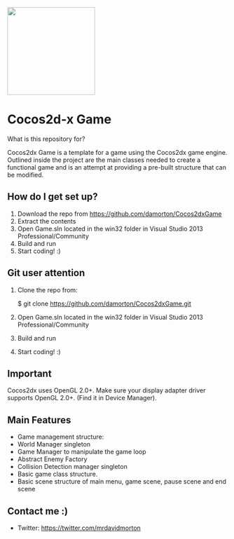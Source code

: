 <img src="http://www.cocos2d-x.org/attachments/801/cocos2dx_portrait.png" width=200>

Cocos2d-x Game 
==================

What is this repository for?

Cocos2dx Game is a template for a game using the Cocos2dx game engine. Outlined inside the project are the main classes needed to create a functional game and is an attempt at providing a pre-built structure that can be modified. 

How do I get set up?
--------------------

1. Download the repo from https://github.com/damorton/Cocos2dxGame
2. Extract the contents
3. Open Game.sln located in the win32 folder in Visual Studio 2013 Professional/Community
4. Build and run
5. Start coding! :) 

Git user attention
------------------

1. Clone the repo from:

	$ git clone https://github.com/damorton/Cocos2dxGame.git

	
2. Open Game.sln located in the win32 folder in Visual Studio 2013 Professional/Community
3. Build and run
4. Start coding! :) 

Important
---------
Cocos2dx uses OpenGL 2.0+. Make sure your display adapter driver supports OpenGL 2.0+. (Find it in Device Manager).

Main Features
-------------

  * Game management structure: 
  * World Manager singleton
  * Game Manager to manipulate the game loop
  * Abstract Enemy Factory
  * Collision Detection manager singleton	
  * Basic game class structure.	
  * Basic scene structure of main menu, game scene, pause scene and end scene


Contact me :)
-------------   
  * Twitter: https://twitter.com/mrdavidmorton
